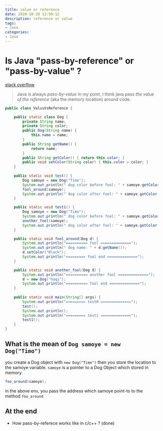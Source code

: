 ```yaml
---
title: value or reference
date: 2020-10-28 12:50:12
description: reference or value
tags:
- Java
categories:
- Java
---
```


# Is Java "pass-by-reference" or "pass-by-value" ?
[stack overflow](https://stackoverflow.com/questions/40480/is-java-pass-by-reference-or-pass-by-value)

> Java is always *pass-by-value*
In my point, I think java pass *the value of the reference* (aka the memory location) around code.


```java
public class ValusVsReference {

    public static class Dog {
        private String name;
        private String color;
        public Dog(String name) {
            this.name = name;
        }
        public String getName() {
            return name;
        }
        public String getColor() { return this.color; }
        public void setColor(String color) { this.color = color; }
    }
    
    public static void test() {
        Dog samoye = new Dog("Timo");
        System.out.println(" dog color before fool: " + samoye.getColor());
        fool_around(samoye);
        System.out.println(" dog color after fool: " + samoye.getColor());
    }

    public static void test1() {
        Dog samoye = new Dog("Timo");
        System.out.println(" dog color before fool: " + samoye.getColor());
        another_fool(samoye);
        System.out.println(" dog color after fool: " + samoye.getColor());
    }    

    public static void fool_around(Dog d) {
        System.out.println("========== fool ==============");
        System.out.println(" dog name: " + d.getName());
        d.setColor("Black");
        System.out.println("========= fool end ==============");
    }

    public static void another_fool(Dog d) {
        System.out.println("========== another fool ==============");
        d = new Dog("haqi");
        System.out.println("========== fool end ==============");
    }
    
    public static void main(String[] args) {
        System.out.println("========= test0 ==============");                
        test();
        System.out.println();
        System.out.println("========= test1 ==============");        
        test1();
    }   
}
```

## What is the mean of `Dog samoye = new Dog("Timo")`

you create a Dog object with `new Dog("Time")`
then you store the location to the samoye variable.
`samoye` is a pointer to a Dog Object which stored in memory.

```java
foo_around(samoye);
```
in the above env, you pass the address which samoye point-to to
the method `foo_around`



## At the end

- How pass-by-referece works like in c/c++ ? (done)
